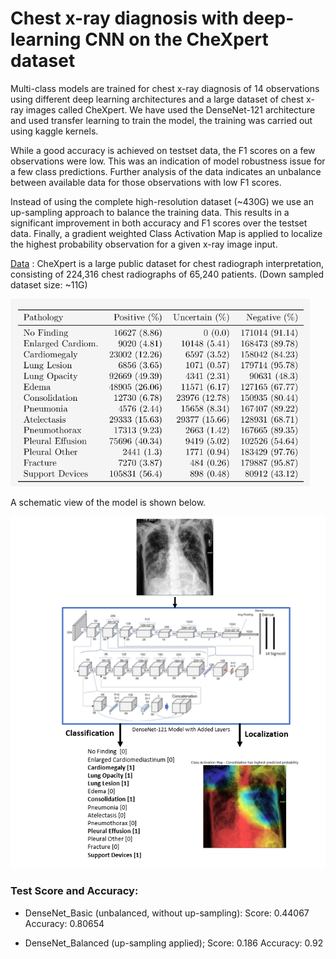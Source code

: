 # Chest x-ray diagnosis with deep-learning CNN on the CheXpert dataset

Multi-class models are trained for chest x-ray diagnosis of 14 observations using different deep learning architectures and a large dataset of chest x-ray images called CheXpert. We have used the DenseNet-121 architecture
and used transfer learning to train the model, the training was carried out using kaggle kernels.

While a good accuracy is achieved on testset data, the F1 scores on a few observations were low. This was an indication of model robustness issue for a few class predictions. Further analysis of the data indicates an unbalance between available data for those observations with low F1 scores.

Instead of using the complete high-resolution dataset (~430G) we use an up-sampling approach to balance the training data. This results in a significant improvement in both accuracy and F1 scores over the testset data. Finally, a gradient weighted Class Activation Map is applied to localize the highest probability observation for
a given x-ray image input.

[Data](https://stanfordmlgroup.github.io/competitions/chexpert/) :
CheXpert is a large public dataset for chest radiograph interpretation, consisting of 224,316 chest radiographs of 65,240 patients. (Down sampled dataset size: ~11G)

![Classes](/images/classes.png)

A schematic view of the model is shown below.

![Model](/images/schematic.png)

### Test Score and Accuracy:

- DenseNet_Basic (unbalanced, without up-sampling):
    Score: 0.44067
    Accuracy: 0.80654

- DenseNet_Balanced (up-sampling applied);
    Score: 0.186
    Accuracy: 0.92
